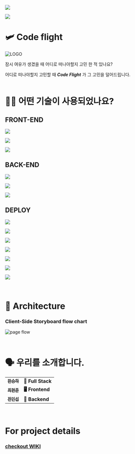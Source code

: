 ![](https://img.shields.io/badge/PROJECT-Codeflights-powderblue?style=for-the-badge)

![](https://img.shields.io/badge/Codeflights.me-Web-skyblue?style=for-the-badge)


#  🛩 Code flight

![LOGO](https://user-images.githubusercontent.com/53873269/93845143-b7815d00-fcda-11ea-934b-7a7dddd748af.png)


잠시 여유가 생겼을 때 어디로 떠나야할지 고민 한 적 있나요?

어디로 떠나야할지 고민할 때 ***Code Flight*** 가 그 고민을 덜어드립니다.  
<br>

# 🕵🏼 어떤 기술이 사용되었나요?

## FRONT-END
![](https://img.shields.io/badge/Front-Javascript-yellow?style=for-the-badge&logo=Javascript)

![](https://img.shields.io/badge/Front-React-skyblue?style=for-the-badge&logo=React)

![](https://img.shields.io/badge/Front-Redux-purple?style=for-the-badge&logo=Redux)

## BACK-END
![](https://img.shields.io/badge/Back-Node.JS-brown?style=for-the-badge&logo=node.js)

![](https://img.shields.io/badge/Back-Express-lightgray?style=for-the-badge&logo=express)

![](https://img.shields.io/badge/Back-Mysql-green?style=for-the-badge&logo=mysql)

## DEPLOY
![](https://img.shields.io/badge/Deploy-S3-pink?style=for-the-badge)

![](https://img.shields.io/badge/Deploy-EC2-red?style=for-the-badge)

![](https://img.shields.io/badge/Deploy-RDS-powderblue?style=for-the-badge)

![](https://img.shields.io/badge/Deploy-CloudFront-black?style=for-the-badge)

![](https://img.shields.io/badge/Deploy-Route53-hotpink?style=for-the-badge)

![](https://img.shields.io/badge/Deploy-ACM-lightyellow?style=for-the-badge)

![](https://img.shields.io/badge/Deploy-Lambda-lightgreen?style=for-the-badge)

<br>

# 🔨 Architecture

### Client-Side Storyboard flow chart

![page flow](https://github.com/tosky1125/codeflights.me/blob/main/pageflow.png?raw=true)

<br>

# 🗣 우리를 소개합니다.

<table>
  <tbody>
    <tr>
      <td align="center">
        <a href="https://github.com/tosky1125">          
          <sub>
            <b>한승하</b>
          </sub>
        </a>
        <br>
      </td>
      <td>
        <strong>🏁 Full Stack</strong>
      </td>
    </tr>
     <tr>
      <td align="center">
        <a href="https://github.com/doubleathj">         
          <sub>
            <b>최현준</b>
          </sub>
        </a>
        <br>
      </td>
      <td>
        <strong>🖥 Frontend</strong>
      </td>
    </tr>
      <td align="center">
        <a href="https://github.com/InseobJeon">           
          <sub>
            <b>전인섭</b>
          </sub>
        </a>
        <br>
      </td>
      <td>
        <strong>💾 Backend</strong>
      </td>
    </tr>
    <tr>     
    </tr>
    <tr>
  </tbody>
</table>

<br>

# For project details

### [checkout WIKI](https://github.com/codestates/CodeFlights-client/wiki)
